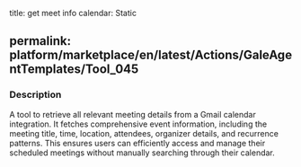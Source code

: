 title: get meet info calendar: Static

permalink: platform/marketplace/en/latest/Actions/GaleAgentTemplates/Tool_045
---
### Description

A tool to retrieve all relevant meeting details from a Gmail calendar integration. It
fetches comprehensive event information, including the meeting title, time, location,
attendees, organizer details, and recurrence patterns. This ensures users can efficiently
access and manage their scheduled meetings without manually searching through their
calendar.
